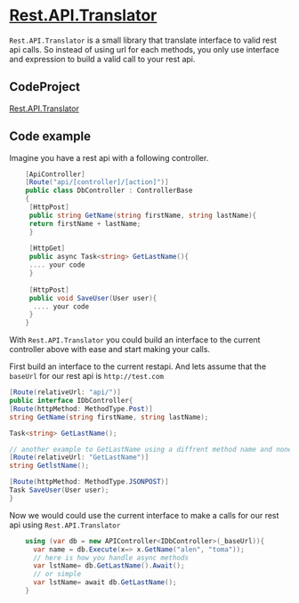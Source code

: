 # [Rest.API.Translator](https://www.nuget.org/packages/Rest.API.Translator/1.0.0)
`Rest.API.Translator` is a small library that translate interface to valid rest api calls. So instead of using url for each methods, you only use interface and expression to build a valid call to your rest api.
 
## CodeProject
[Rest.API.Translator](https://www.codeproject.com/Tips/5164623/Introduction-to-Rest-API-Translator)
## Code example 
Imagine you have a rest api with a following controller.
```csharp
    [ApiController]
    [Route("api/[controller]/[action]")]
    public class DbController : ControllerBase
    {
     [HttpPost]
     public string GetName(string firstName, string lastName){
     return firstName + lastName;
     }
     
     [HttpGet]
     public async Task<string> GetLastName(){
     .... your code
     }
     
     [HttpPost]
     public void SaveUser(User user){
      .... your code
     }
    }
```

With `Rest.API.Translator` you could build an interface to the current controller above with ease and start making your calls.

First build an interface to the current restapi.
And lets assume that the `baseUrl` for our rest api is `http://test.com` 

```csharp
[Route(relativeUrl: "api/")]
public interface IDbController{
[Route(httpMethod: MethodType.Post)]
string GetName(string firstName, string lastName);

Task<string> GetLastName();

// another example to GetLastName using a diffrent method name and none async method
[Route(relativeUrl: "GetLastName")]
string GetlstName();

[Route(httpMethod: MethodType.JSONPOST)]
Task SaveUser(User user);
}
```
Now we would could use the current interface to make a calls for our rest api using `Rest.API.Translator`
```csharp
    using (var db = new APIController<IDbController>(_baseUrl)){
      var name = db.Execute(x=> x.GetName("alen", "toma"));
      // here is how you handle async methods
      var lstName= db.GetLastName().Await();
      // or simple 
      var lstName= await db.GetLastName();
    }
```
